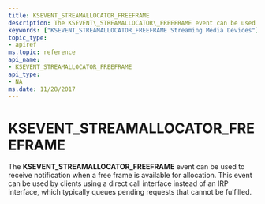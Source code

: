 ```yaml
---
title: KSEVENT_STREAMALLOCATOR_FREEFRAME
description: The KSEVENT\_STREAMALLOCATOR\_FREEFRAME event can be used to receive notification when a free frame is available for allocation.
keywords: ["KSEVENT_STREAMALLOCATOR_FREEFRAME Streaming Media Devices"]
topic_type:
- apiref
ms.topic: reference
api_name:
- KSEVENT_STREAMALLOCATOR_FREEFRAME
api_type:
- NA
ms.date: 11/28/2017
---
```


# KSEVENT\_STREAMALLOCATOR\_FREEFRAME


The **KSEVENT\_STREAMALLOCATOR\_FREEFRAME** event can be used to receive notification when a free frame is available for allocation. This event can be used by clients using a direct call interface instead of an IRP interface, which typically queues pending requests that cannot be fulfilled.

 

 





